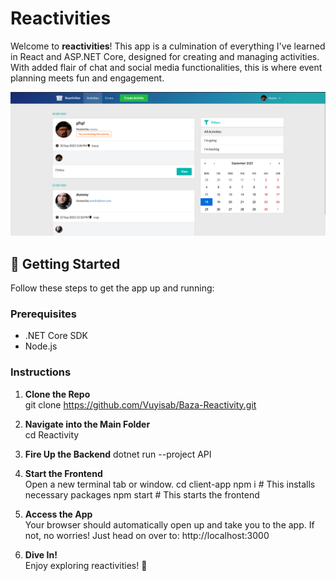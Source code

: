 # Reactivities

Welcome to **reactivities**! This app is a culmination of everything I've learned in React and ASP.NET Core, designed for creating and managing activities. With added flair of chat and social media functionalities, this is where event planning meets fun and engagement.

![IMG](./reactivities.png)

## 🚀 Getting Started

Follow these steps to get the app up and running:

### Prerequisites

- .NET Core SDK
- Node.js

### Instructions

1. **Clone the Repo**  
   git clone https://github.com/Vuyisab/Baza-Reactivity.git

2. **Navigate into the Main Folder**  
   cd Reactivity

3. **Fire Up the Backend**
   dotnet run --project API

4. **Start the Frontend**  
   Open a new terminal tab or window.
   cd client-app
   npm i # This installs necessary packages
   npm start # This starts the frontend

5. **Access the App**  
   Your browser should automatically open up and take you to the app. If not, no worries! Just head on over to: http://localhost:3000

6. **Dive In!**  
   Enjoy exploring reactivities! 🎉
